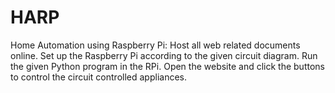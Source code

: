 # HARP
Home Automation using Raspberry Pi:
Host all web related documents online. 
Set up the Raspberry Pi according to the given circuit diagram.
Run the given Python program in the RPi.
Open the website and click the buttons to control the circuit controlled appliances.
